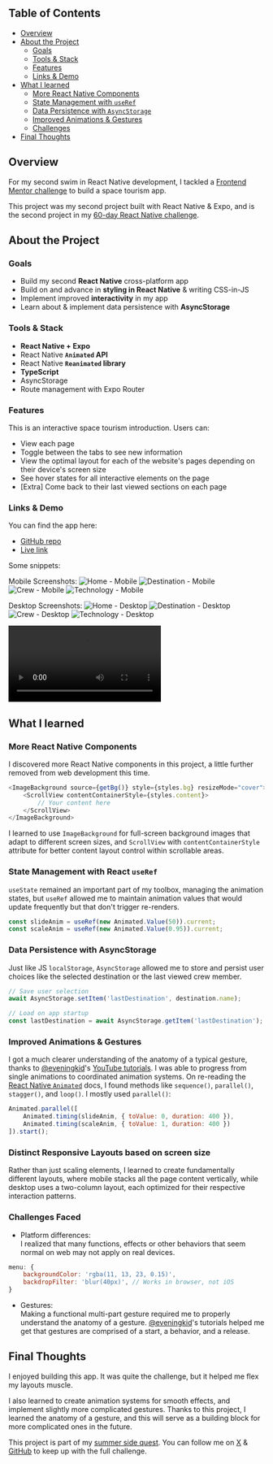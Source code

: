 ## Table of Contents
- [Overview](#overview)
- [About the Project](#about-the-project)
    - [Goals](#goals)
    - [Tools & Stack](#tools--stack)
    - [Features](#features)
    - [Links & Demo](#links--demo)
- [What I learned](#what-i-learned)
    - [More React Native Components](#more-react-native-components)
    - [State Management with `useRef`](#state-management-with-react-useref)
    - [Data Persistence with `AsyncStorage`](#data-persistence-with-asyncstorage)
    - [Improved Animations & Gestures](#improved-animations--gestures)
    - [Challenges](#challenges-faced)
- [Final Thoughts](#final-thoughts)

## Overview

For my second swim in React Native development, I tackled a [Frontend Mentor challenge](https://www.frontendmentor.io/challenges/space-tourism-multipage-website-gRWj1URZ3) to build a space tourism app.

This project was my second project built with React Native & Expo, and is the second project in my [60-day React Native challenge](https://github.com/akcumeh/rn-60d/blob/main/projects.md).


## About the Project

### Goals

- Build my second **React Native** cross-platform app
- Build on and advance in **styling in React Native** & writing CSS-in-JS
- Implement improved **interactivity** in my app
- Learn about & implement data persistence with **AsyncStorage**

### Tools & Stack

- **React Native + Expo**
- React Native **`Animated` API**
- React Native **`Reanimated` library**
- **TypeScript**
- AsyncStorage
- Route management with Expo Router

### Features

This is an interactive space tourism introduction. Users can:

- View each page
- Toggle between the tabs to see new information
- View the optimal layout for each of the website's pages depending on their device's screen size
- See hover states for all interactive elements on the page
- [Extra] Come back to their last viewed sections on each page

### Links & Demo
You can find the app here:
- [GitHub repo](https://github.com/akcumeh/13-rn-space-tourism)
- [Live link](https://space-tourism-rn.netlify.app)

Some snippets:

Mobile Screenshots:
![Home - Mobile](../assets/images/13sta-ss-01.jpg)
![Destination - Mobile](../assets/images/13sta-ss-02.jpg)
![Crew - Mobile](../assets/images/13sta-ss-03.jpg)
![Technology - Mobile](../assets/images/13sta-ss-04.jpg)

Desktop Screenshots:
![Home - Desktop](../assets/images/13sta-ss-d-01.png)
![Destination - Desktop](../assets/images/13sta-ss-d-02.png)
![Crew - Desktop](../assets/images/13sta-ss-d-03.png)
![Technology - Desktop](../assets/images/13sta-ss-d-04.png)

![Demo video](https://github.com/akcumeh/rn-60d/blob/main/assets/videos/13sta-demo-video.mp4)

## What I learned

### More React Native **Components**

I discovered more React Native components in this project, a little further removed from web development this time.

```js
<ImageBackground source={getBg()} style={styles.bg} resizeMode="cover">
    <ScrollView contentContainerStyle={styles.content}>
        // Your content here
    </ScrollView>
</ImageBackground>
```

I learned to use `ImageBackground` for full-screen background images that adapt to different screen sizes, and `ScrollView` with `contentContainerStyle` attribute for better content layout control within scrollable areas.


### State Management with React **`useRef`**

`useState` remained an important part of my toolbox, managing the animation states, but `useRef` allowed me to maintain animation values that would update frequently but that don't trigger re-renders.

```js
const slideAnim = useRef(new Animated.Value(50)).current;
const scaleAnim = useRef(new Animated.Value(0.95)).current;
```


### Data Persistence with **AsyncStorage**

Just like JS `localStorage`, `AsyncStorage` allowed me to store and persist user choices like the selected destination or the last viewed crew member.

```js
// Save user selection
await AsyncStorage.setItem('lastDestination', destination.name);

// Load on app startup
const lastDestination = await AsyncStorage.getItem('lastDestination');
```


### Improved Animations & Gestures

I got a much clearer understanding of the anatomy of a typical gesture, thanks to [@eveningkid](https://x.com/eveningkid)'s [YouTube tutorials](https://youtube.com/playlist?list=PLiVL41zTt2lIIdZvWBwzoCjOb84DKtOX6&si=Sc8Z-qLxfwrcaJlY). I was able to progress from single animations to coordinated animation systems. On re-reading the [React Native `Animated`](https://reactnative.dev/docs/animated) docs, I found methods like `sequence()`, `parallel()`, `stagger()`, and `loop()`. I mostly used `parallel()`:

```js
Animated.parallel([
    Animated.timing(slideAnim, { toValue: 0, duration: 400 }),
    Animated.timing(scaleAnim, { toValue: 1, duration: 400 })
]).start();
```


### Distinct Responsive Layouts based on screen size

Rather than just scaling elements, I learned to create fundamentally different layouts, where mobile stacks all the page content vertically, while desktop uses a two-column layout, each optimized for their respective interaction patterns.


### Challenges Faced

- Platform differences:
\
I realized that many functions, effects or other behaviors that seem normal on web may not apply on real devices.

```js
menu: {
    backgroundColor: 'rgba(11, 13, 23, 0.15)',
    backdropFilter: 'blur(40px)', // Works in browser, not iOS
}
```

- Gestures:
\
Making a functional multi-part gesture required me to properly understand the anatomy of a gesture. [@eveningkid](https://x.com/eveningkid)'s tutorials helped me get that gestures are comprised of a start, a behavior, and a release.

## Final Thoughts
I enjoyed building this app. It was quite the challenge, but it helped me flex my layouts muscle.

I also learned to create animation systems for smooth effects, and implement slightly more complicated gestures. Thanks to this project, I learned the anatomy of a gesture, and this will serve as a building block for more complicated ones in the future.

This project is part of my [summer side quest](https://x.com/akcumeh/status/1951328182617120795).
You can follow me on [X](https://x.com/akcumeh) & [GitHub](https://github.com/akcumeh) to keep up with the full challenge.